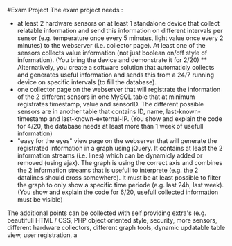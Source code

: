 #Exam Project
The exam project needs :
* at least 2 hardware sensors on at least 1 standalone device that collect relatable information and send this information on different intervals per sensor (e.g. temperature once every 5 minutes, light value once every 2 minutes) to the webserver (i.e. collector page). At least one of the sensors collects value information (not just boolean on/off style of information). (You bring the device and demonstrate it for 2/20)
**  Alternatively, you create a software solution that automaticly collects and generates useful information and sends this from a 24/7 running device on specific intervals (to fill the database).
* one collector page on the webserver that will registrate the information of the 2 different sensors in one MySQL table that at minimum registrates timestamp, value and sensorID. The different possible sensors are in another table that contains ID, name, last-known-timestamp and last-known-external-IP. (You show and explain the code for 4/20, the database needs at least more than 1 week of usefull information)
* "easy for the eyes" view page on the webserver that will generate the registrated information in a graph using jQuery. It contains at least the 2 information streams (i.e. lines) which can be dynamicly added or removed (using ajax). The graph is using the correct axis and combines the 2 information streams that is usefull to interprete (e.g. the 2 datalines should cross somewhere). It must be at least possible to filter the graph to only show a specific time periode (e.g. last 24h, last week). (You show and explain the code for 6/20, usefull collected information must be visible)

The additional points can be collected with self providing extra's (e.g. beautifull HTML / CSS, PHP object oriented style, security, more sensors, different hardware collectors, different graph tools, dynamic updatable table view, user registration, a
